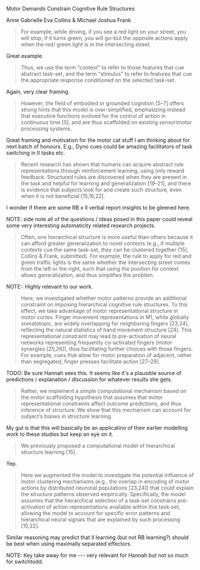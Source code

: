 Motor Demands Constrain Cognitive Rule Structures 

Anne Gabrielle Eva Collins & Michael Joshua Frank


> For example, while driving, if you see a red light on your
> street, you will stop; if it turns green, you will go–but
> the opposite actions apply when the red/ green light is in
> the intersecting street.

Great example.

> Thus, we use the term “context” to refer to those features
> that cue abstract task-set, and the term “stimulus” to
> refer to features that cue the appropriate response
> conditioned on the selected task-set.

Again, very clear framing.

> However, the field of embodied or grounded cognition [5–7]
> offers strong hints that this model is over-simplified,
> emphasizing instead that executive functions evolved for
> the control of action in continuous time [5], and are thus
> scaffolded on existing sensorimotor processing systems.

Great framing and motivation for the motor cat stuff I am
thinking about for next batch of honours. E.g., Dyno cues
could be amazing facilitators of task switching in II tasks
etc.

> Recent research has shown that humans can acquire abstract
> rule representations through reinforcement learning, using
> only reward feedback. Structured rules are discovered when
> they are present in the task and helpful for learning and
> generalization [19–21], and there is evidence that
> subjects look for and create such structure, even when it
> is not beneficial [15,16,22].

I wonder if there are some RB x II verbal report insights to
be gleened here.

NOTE: side note all of the questions / ideas posed in this
paper could reveal some very interesting automaticity
related research projects.

> Often, one hierarchical structure is more useful than
> others because it can afford greater generalization to
> novel contexts (e.g., if multiple contexts cue the same
> task-set, they can be clustered together [15], Collins &
> Frank, submitted). For example, the rule to apply for red
> and green traffic lights is the same whether the
> intersecting street comes from the left or the right, such
> that using the position for context allows generalization,
> and thus simplifies the problem.

NOTE:: Highly relevant to our work.

> Here, we investigated whether motor patterns provide an
> additional constraint on imposing hierarchical cognitive
> rule structures. To this effect, we take advantage of
> motor representational structure in motor cortex. Finger
> movement representations in M1, while globally
> somatotopic, are widely overlapping for neighboring
> fingers [23,24], reflecting the natural statistics of hand
> movement structure [24]. This representational constraint
> may lead to pre-activation of neural networks representing
> frequently co-activated fingers (motor synergies [25,26]),
> thus facilitating further choices with those fingers. For
> example, cues that allow for motor preparation of
> adjacent, rather than segregated, finger presses
> facilitate action [27–29].

TODO: Be sure Hannah sees this. It seems like it's a
plausible source of predictions / explanation / discussion
for whatever results she gets.

> Rather, we implement a simple computational mechanism
> based on the motor scaffolding hypothesis that assumes
> that motor representational constraints affect outcome
> predictions, and thus inference of structure. We show that
> this mechanism can account for subject’s biases in
> structure learning.

My gut is that this will basically be an applicatino of
their earlier modelling work to these studies but keep an
eye on it.

> We previously proposed a computational model of
> hierarchical structure learning [15].

Yep.

> Here we augmented the model to investigate the potential
> influence of motor clustering mechanisms (e.g., the
> overlap in encoding of motor actions by distributed
> neuronal populations [23,24]) that could explain the
> structure patterns observed empirically. Specifically, the
> model assumes that the hierarchical selection of a
> task-set constrains pre-activation of action
> representations available within this task-set, allowing
> the model to account for specific error patterns and
> hierarchical neural signals that are explained by such
> processing [15,22].

Similar reasoning may predict that II learning (but not RB
learning?) should be best when using maximally separated
effectors.

NOTE: Key take away for me --- very relevant for Hannah but
not so much for switchtodd. 
